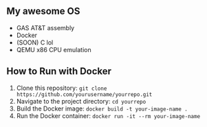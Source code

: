 ## My awesome OS
- GAS AT&T assembly
- Docker
- (SOON) C lol
- QEMU x86 CPU emulation

## How to Run with Docker

1. Clone this repository: `git clone https://github.com/yourusername/yourrepo.git`
2. Navigate to the project directory: `cd yourrepo`
3. Build the Docker image: `docker build -t your-image-name .`
4. Run the Docker container: `docker run -it --rm your-image-name`

